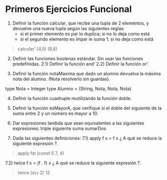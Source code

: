 # Primeros Ejercicios Funcional

1) Definir la función calcular, que recibe una tupla de 2 elementos, y devuelve una nueva tupla según las siguientes reglas:
   - si el primer elemento es par lo duplica; si no lo deja como está
   - si el segundo elemento es impar le suma 1; si no deja como está
>calcular’ (4,5)
(8,6)

2) Definir las funciones boolenas estándar. Sin usar las funciones predefinidas.
2.1) Definir la función and’
2.2) Definir la función or’.

3) Definir la función notaMaxima que dado un alumno devuelva la máxima nota del alumno. (Nota resolverlo sin guardas).

type Nota = Integer
type Alumno = (String, Nota, Nota, Nota)

4) Definir la función cuadruple reutilizando la función doble. 
 
5) Definir la función esMayorA, que verifique si el doble del siguiente de la suma entre 2 y un número es mayor a 10. 

6) Dar expresiones lambda que sean equivalentes a las siguientes expresiones:
triple
siguiente
suma
sumarDos

7)  Dada las siguientes definiciones:
7.1) apply f x = f x
¿ A qué se reduce la siguiente expresión ?.
> apply fst  (const 5 7, 4)
 
7.2) twice f x = (f . f) x
¿ A qué se reduce la siguiente expresión ?.
>twice (`div` 2) 12
